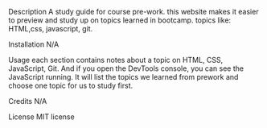 Description
A study guide for course pre-work. this website makes it easier to preview and study up on topics learned in bootcamp. topics like: HTML,css, javascript, git.

Installation
N/A

Usage
each section contains notes about a topic on HTML, CSS, JavaScript, Git. And if you open the DevTools console, you can see the JavaScript running. It will list the topics we learned from prework and choose one topic for us to study first.

Credits
N/A

License
MIT license